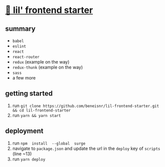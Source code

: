 #  [:egg: lil' frontend starter](https://lil-frontend-starter.surge.sh/)
## summary
 - `babel`
 - `eslint`
 - `react`
 - `react-router`
 - `redux` (example on the way)
 - `redux-thunk` (example on the way)
 - `sass`
 - a few more

## getting started

 1. run `git clone https://github.com/beneisnr/lil-frontend-starter.git && cd lil-frontend-starter`
 2. run `yarn && yarn start`

## deployment
 1. run `npm  install  --global  surge`
 2. navigate to `package.json` and update the url in the `deploy` key of `scripts` (line ~13)
 3. run `yarn deploy`
